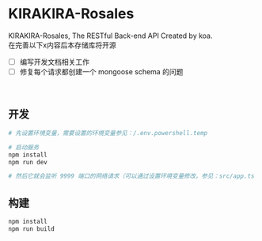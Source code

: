 # KIRAKIRA-Rosales
KIRAKIRA-Rosales, The RESTful Back-end API Created by koa.  
在完善以下x内容后本存储库将开源  
- [ ] 编写开发文档相关工作
- [ ] 修复每个请求都创建一个 mongoose schema 的问题

<br/>

## 开发
```sh
# 先设置环境变量，需要设置的环境变量参见：/.env.powershell.temp

# 启动服务
npm install
npm run dev

# 然后它就会监听 9999 端口的网络请求（可以通过设置环境变量修改，参见：src/app.ts ）
```

## 构建
```sh
npm install
npm run build
```
